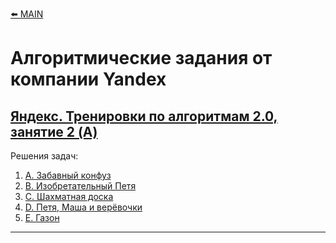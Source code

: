 [⬅️ MAIN][main]

# Алгоритмические задания от компании Yandex

## [Яндекс. Тренировки по алгоритмам 2.0, занятие 2 (A)][Yandex_AT_02A_orig] 

Решения задач:
1. [А. Забавный конфуз][Yandex_AT_02A_A]
2. [B. Изобретательный Петя][Yandex_AT_02A_B]
2. [C. Шахматная доска][Yandex_AT_02A_C]
2. [D. Петя, Маша и верёвочки][Yandex_AT_02A_D]
2. [E. Газон][Yandex_AT_02A_E]


---
[main]: ./../README.md

[Yandex_AT_02A]: ./Yandex_AlgorithmicTraining_02A.md
[Yandex_AT_02A_orig]: https://contest.yandex.ru/contest/28736/

[Yandex_AT_02A_A]: ./descriptions/Yandex_AlgorithmicTraining_02A_A.md
[Yandex_AT_02A_B]: ./descriptions/Yandex_AlgorithmicTraining_02A_B.md
[Yandex_AT_02A_C]: ./descriptions/Yandex_AlgorithmicTraining_02A_C.md
[Yandex_AT_02A_D]: ./descriptions/Yandex_AlgorithmicTraining_02A_D.md
[Yandex_AT_02A_E]: ./descriptions/Yandex_AlgorithmicTraining_02A_E.md
